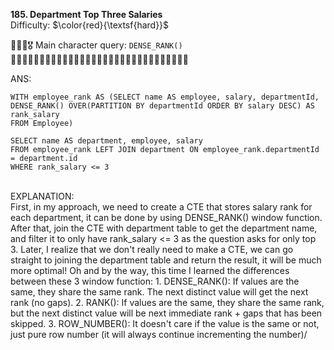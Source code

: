 **185. Department Top Three Salaries**
<br>
Difficulty: $\color{red}{\textsf{hard}}$

🦸🏻‍♂️🎖️ Main character query: ```DENSE_RANK()```
<br>
🤑🤑🤑🤑🤑🤑🤑🤑🤑🤑🤑🤑🤑🤑🤑🤑🤑🤑🤑🤑🤑🤑🤑🤑🤑🤑🤑🤑🤑🤑🤑
<br>

ANS:
<br>
```
WITH employee_rank AS (SELECT name AS employee, salary, departmentId, DENSE_RANK() OVER(PARTITION BY departmentId ORDER BY salary DESC) AS rank_salary
FROM Employee)

SELECT name AS department, employee, salary
FROM employee_rank LEFT JOIN department ON employee_rank.departmentId = department.id
WHERE rank_salary <= 3
```

<br>
EXPLANATION:
<br>
First, in my approach, we need to create a CTE that stores salary rank for each department, it can be done by using DENSE_RANK() window function. After that, join the CTE with department table to get the department name, and filter it to only have rank_salary <= 3 as the question asks for only top 3. Later, I realize that we don't really need to make a CTE, we can go straight to joining the department table and return the result, it will be much more optimal! Oh and by the way, this time I learned the differences between these 3 window function:
1. DENSE_RANK(): If values are the same, they share the same rank. The next distinct value will get the next rank (no gaps).
2. RANK(): If values are the same, they share the same rank, but the next distinct value will be next immediate rank + gaps that has been skipped.
3. ROW_NUMBER(): It doesn't care if the value is the same or not, just pure row number (it will always continue incrementing the number)/